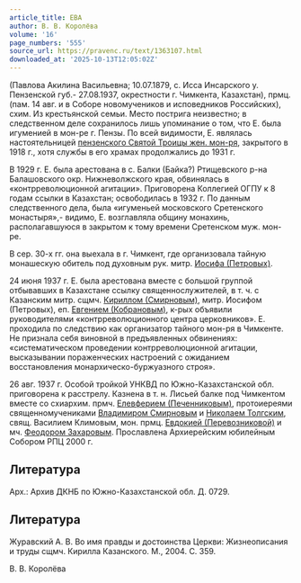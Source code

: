 ```yaml
---
article_title: ЕВА
author: В. В. Королёва
volume: '16'
page_numbers: '555'
source_url: https://pravenc.ru/text/1363107.html
downloaded_at: '2025-10-13T12:05:02Z'
---
```


(Павлова Акилина Васильевна; 10.07.1879, с. Исса Инсарского у. Пензенской губ.- 27.08.1937, окрестности г. Чимкента, Казахстан), прмц. (пам. 14 авг. и в Соборе новомучеников и исповедников Российских), схим. Из крестьянской семьи. Место пострига неизвестно; в следственном деле сохранилось лишь упоминание о том, что Е. была игуменией в мон-ре г. Пензы. По всей видимости, Е. являлась настоятельницей [пензенского Святой Троицы жен. мон-ря](<https://pravenc.ru/text/пензенского Святой Троицы жен  мон-ря.html>), закрытого в 1918 г., хотя службы в его храмах продолжались до 1931 г.

В 1929 г. Е. была арестована в с. Балки (Байка?) Ртищевского р-на Балашовского окр. Нижневолжского края, обвинялась в «контрреволюционной агитации». Приговорена Коллегией ОГПУ к 8 годам ссылки в Казахстан; освободилась в 1932 г. По данным следственного дела, была «игуменьей московского Сретенского монастыря»,- видимо, Е. возглавляла общину монахинь, располагавшуюся в закрытом к тому времени Сретенском муж. мон-ре.

В сер. 30-х гг. она выехала в г. Чимкент, где организовала тайную монашескую обитель под духовным рук. митр. [Иосифа (Петровых)](https://pravenc.ru/text/Иосиф.html).

24 июня 1937 г. Е. была арестована вместе с большой группой отбывавших в Казахстане ссылку священнослужителей, в т. ч. с Казанским митр. сщмч. [Кириллом (Смирновым)](https://pravenc.ru/text/Кирилл.html), митр. Иосифом (Петровых), еп. [Евгением (Кобрановым)](https://pravenc.ru/text/ЕВГЕНИЙ.html), к-рых объявили руководителями «контрреволюционного центра церковников». Е. проходила по следствию как организатор тайного мон-ря в Чимкенте. Не признала себя виновной в предъявленных обвинениях: «систематическом проведении контрреволюционной агитации, высказывании пораженческих настроений с ожиданием восстановления монархическо-буржуазного строя».

26 авг. 1937 г. Особой тройкой УНКВД по Южно-Казахстанской обл. приговорена к расстрелу. Казнена в т. н. Лисьей балке под Чимкентом вместе со схиархим. прмч. [Елевферием (Печенниковым)](<https://pravenc.ru/text/Елевферием (Печенниковым).html>), протоиереями священномучениками [Владимиром Смирновым](https://pravenc.ru/text/ВЛАДИМИР.html) и [Николаем Толгским](<https://pravenc.ru/text/Николаем Толгским.html>), свящ. Василием Климовым, мон. прмц. [Евдокией (Перевозниковой)](<https://pravenc.ru/text/Евдокией (Перевозниковой).html>) и мч. [Фeoдopом Захаровым](<https://pravenc.ru/text/Фeoдopом Захаровым.html>). Прославлена Архиерейским юбилейным Собором РПЦ 2000 г.

## Литература

Арх.: Архив ДКНБ по Южно-Казахстанской обл. Д. 0729.

## Литература

Журавский А. В. Во имя правды и достоинства Церкви: Жизнеописания и труды сщмч. Кирилла Казанского. М., 2004. С. 359.

В. В. Королёва
